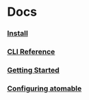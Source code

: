 # Docs

### [Install](/docs/install.md)
### [CLI Reference](/docs/cli-reference.md)
### [Getting Started](/docs/getting-started.md)
### [Configuring atomable](/docs/configuring-atomable.md)
